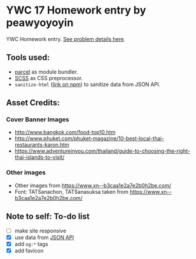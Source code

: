 # YWC 17 Homework entry by peawyoyoyin

YWC Homework entry. [See problem details here](https://ywc17.ywc.in.th/interview/programming/).

## Tools used:
 - [parcel](https://parceljs.org/) as module bundler.
 - [SCSS](https://sass-lang.com/) as CSS preprocessor.
 - `sanitize-html` ([link on npm](https://www.npmjs.com/package/sanitize-html)) to sanitize data from JSON API.

## Asset Credits:
### Cover Banner Images
 - http://www.bangkok.com/food-top10.htm
 - http://www.phuket.com/phuket-magazine/10-best-local-thai-restaurants-karon.htm
 - https://www.adventureinyou.com/thailand/guide-to-choosing-the-right-thai-islands-to-visit/

### Other images
- Other images from https://www.xn--b3caa1e2a7e2b0h2be.com/
- Font: TATSanachon, TATSanasuksa taken from https://www.xn--b3caa1e2a7e2b0h2be.com/

## Note to self: To-do list
 - [ ] make site responsive
 - [x] use data from [JSON API](https://panjs.com/ywc.json)
 - [x] add `og:*` tags
 - [x] add favicon
